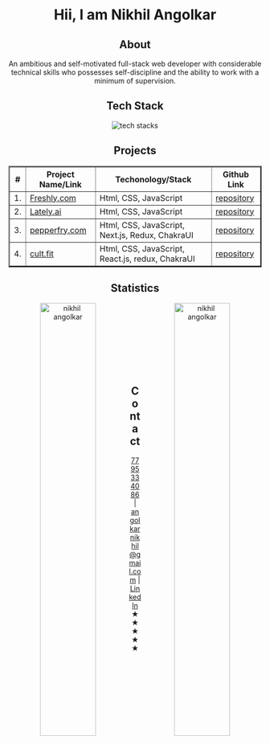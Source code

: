 <div align="center">
  <h1>Hii, I am Nikhil Angolkar</h1>
   <h2>About</h2>
  <p>
      An ambitious and self-motivated full-stack web developer with considerable technical skills who possesses self-discipline and the ability to work with a minimum of supervision.
  </p>
 <h2>Tech Stack</h2>
 <img src="https://user-images.githubusercontent.com/107465553/215518951-482a4d49-8c9c-49f5-8ef0-d39a7b3a0b4d.jpg" alt="tech stacks"/>  
  <br/>
   <h2>Projects</h2>
  <table align="center" border="2">
    <thead>
      <tr>
        <th>#</th>
        <th>Project Name/Link</th>
        <th>Techonology/Stack</th>
        <th>Github Link</th>
      </tr>
    </thead>
    <tbody>
      <tr>
        <td>1.</td>
        <td>
          <a href="https://dulcet-marigold-6dca17.netlify.app/">Freshly.com</a>
        </td>
        <td>Html, CSS, JavaScript</td>
        <td>
          <a href="https://github.com/capitalN/freshly">repository</a>
        </td>
      </tr>
      <tr>
        <td>2.</td>
        <td>
          <a href="https://dulcet-marigold-6dca17.netlify.app/">Lately.ai</a>
        </td>
        <td>Html, CSS, JavaScript</td>
        <td>
          <a href="">repository</a>
        </td>
      </tr>
      <tr>
        <td>3.</td>
        <td>
          <a href="https://dulcet-marigold-6dca17.netlify.app/">pepperfry.com</a>
        </td>
        <td>Html, CSS, JavaScript, Next.js, Redux, ChakraUI</td>
        <td>
          <a href="https://github.com/capitalN/scrawny-meat-2282">repository</a>
        </td>
      </tr>
      <tr>
        <td>4.</td>
        <td>
          <a href="https://wakehealthy.vercel.app/">cult.fit</a>
        </td>
        <td>Html, CSS, JavaScript, React.js, redux, ChakraUI</td>
        <td>
          <a href="https://github.com/capitalN/scrawny-meat-2282">repository</a>
        </td>
      </tr>
    </tbody>
  </table>
   <div>
    <h2>Statistics</h3>
    <p>
      <img
        align="left"
        width="47%"
        src="https://github-readme-stats.vercel.app/api/top-langs?username=capitalN&show_icons=true&locale=en&layout=compact"
        alt="nikhil angolkar"
      />
    </p>
    <p>
      &nbsp;<img
        align="right"
        width="47%"
        src="https://github-readme-stats.vercel.app/api?username=capitalN&show_icons=true&locale=en"
        alt="nikhil angolkar"
      />
    </p>
  </div>
   <br/>
   <br/>
   <br/>
   <br/>
   <br/>
   <br/>
  <div>
    <h2>Contact</h3>
    <a href="7795334086" target="_blank">7795334086</a> |
    <a href="mailto:angolkarnikhil@gmail.com" target="_blank"
      >angolkarnikhil@gmail.com</a
    >
    |
    <a
      href="https://www.linkedin.com/in/nikhil-angolkar-62722a19b/"
      target="_blank"
      >LinkedIn</a
    >
  </div>
  ★★★★★
</div>
